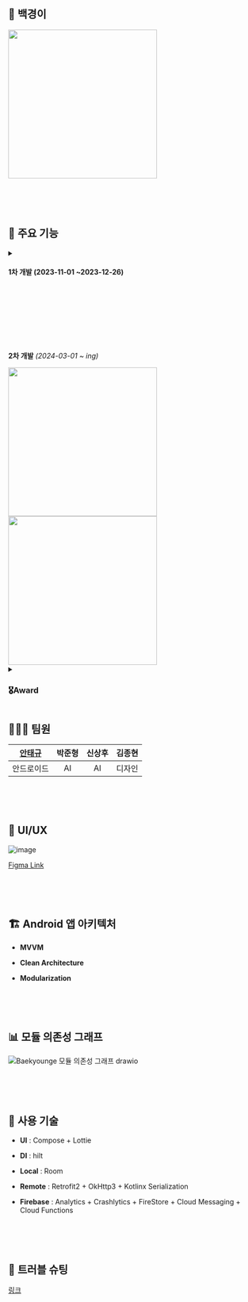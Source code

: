 ## 🐋 백경이

<img src="https://github.com/tgyuuAn/BaekyoungE/assets/116813010/c54ff068-acb7-405f-a17b-d98ec1752249" width="300"/>

<br><br><br>

## 🌟 주요 기능

<details>
<summary><h4>1차 개발 (2023-11-01 ~2023-12-26)</h4></summary>

![ezgif com-crop (5)](https://github.com/tgyuuAn/Baekyoung-i/assets/116813010/60f9c954-cc59-4616-8d01-7a1db2b8ab3c)

![ezgif com-video-to-gif-converter](https://github.com/tgyuuAn/Baekyoung-i/assets/116813010/23ae4842-9ec2-4278-9001-a5ce672e1764)

</details>

<br><br><br><br><br><br>

**2차 개발** _(2024-03-01 ~ ing)_

<img src="https://github.com/tgyuuAn/BaekyoungE/assets/116813010/54bc3a0f-7a76-4aae-b580-c10a862f7358" width="300"/>

<img src="https://github.com/tgyuuAn/BaekyoungE/assets/116813010/c222155f-232a-4b57-8d11-03e1192dceda" width="300"/>

<details>
<summary><h3>🎖️Award</h3></summary>
- 부경대학교 LINC 캡스톤디자인 경진대회 우수상 <sub>(2023.12.26 )</sub>

<br><br>

<img src="https://github.com/tgyuuAn/Baekyoung-i/assets/116813010/141fefed-4b15-4458-a6bf-b8aea454e608" width=500/>

<br><br>

</details>

## 🧑‍🤝‍🧑 팀원

| [안태규](https://github.com/tgyuuAn) | 박준형 | 신상후 | 김종현 |
| :---: | :---: | :---: | :---: |
|안드로이드| AI | AI | 디자인 |

<br><br><br>
## 🎨 UI/UX

![image](https://github.com/tgyuuAn/BaekyoungE/assets/116813010/9a9183cf-60eb-47b0-ab61-8cd85e555df9)

<a href="https://www.figma.com/file/z7dilPOmXYdRUc8KhICWnw/%EC%B1%97%EB%B4%87%EC%96%B4%ED%94%8C-%EB%B0%B1%EA%B2%BD%EC%9D%B4?type=design&node-id=0%3A1&mode=design&t=QXZRcBkarEtVyH9d-1">Figma Link</a>

<br><br><br>
## 🏗️ Android 앱 아키텍처

- **MVVM**

- **Clean Architecture**

- **Modularization**

<br><br><br>

## 📊 모듈 의존성 그래프

![Baekyounge 모듈 의존성 그래프 drawio](https://github.com/tgyuuAn/BaekyoungE/assets/116813010/3f49d5b7-e58f-4d6f-bad3-4a68536c5f66)

<br><br><br>

## 🔧 사용 기술

- **UI** : Compose + Lottie

- **DI** : hilt

- **Local** : Room

- **Remote** : Retrofit2 + OkHttp3 + Kotlinx Serialization

- **Firebase** : Analytics + Crashlytics + FireStore + Cloud Messaging + Cloud Functions

<br><br><br>

## 🌟 트러블 슈팅
[링크](https://www.notion.so/d87793ef77d54b0f82c74efb2cc344ca?v=b18b874b00d6457d8702754deb603e04)

